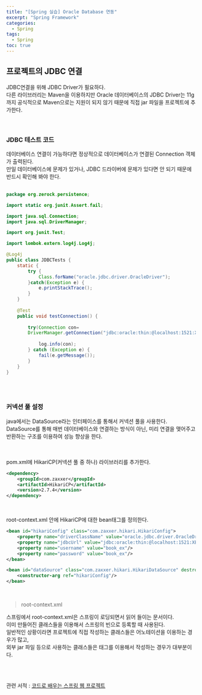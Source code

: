 ```yaml
---
title: "[Spring 실습] Oracle Database 연동"
excerpt: "Spring Framework"
categories: 
  - Spring
tags: 
  - Spring
toc: true
---
```



## 프로젝트의 JDBC 연결

JDBC연결을 위해 JDBC Driver가 필요하다.<br>
다른 라이브러리는 Maven을 이용하지만 Oracle 데이터베이스의 JDBC Driver는 11g까지 공식적으로 Maven으로는 지원이 되지 않기 때문에 직접 jar 파일을 프로젝트에 추가한다.<br><br><br>

### JDBC 테스트 코드

데이터베이스 연결이 가능하다면 정상적으로 데이터베이스가 연결된 Connection 객체가 출력된다.<br>
만일 데이터베이스에 문제가 있거나, JDBC 드라이버에 문제가 있다면 안 되기 때문에 반드시 확인해 봐야 한다.<br>
<br>

```java
package org.zerock.persistence;

import static org.junit.Assert.fail;

import java.sql.Connection;
import java.sql.DriverManager;

import org.junit.Test;

import lombok.extern.log4j.Log4j;

@Log4j
public class JDBCTests {
	static {
		try {
			Class.forName("oracle.jdbc.driver.OracleDriver");
		}catch(Exception e) {
			e.printStackTrace();
		}
	}
	
	@Test
	public void testConnection() {
		
		try(Connection con=
		DriverManager.getConnection("jdbc:oracle:thin:@localhost:1521:XE","book_ex","book_ex")){
			
			log.info(con);
		} catch (Exception e) {
			fail(e.getMessage());
		}
	}
}
```

<br><br>

### 커넥션 풀 설정

java에서는 DataSource라는 인터페이스를 통해서 커넥션 풀을 사용한다.<br>
DataSource를 통해 매번 데이터베이스와 연결하는 방식이 아닌, 미리 연결을 맺어주고 반환하는 구조를 이용하여 성능 향상을 한다.<br>
<br><br>



pom.xml에  HikariCP(커넥션 풀 중 하나) 라이브러리를 추가한다.<br>

```xml
<dependency>
    <groupId>com.zaxxer</groupId>
    <artifactId>HikariCP</artifactId>
    <version>2.7.4</version>
</dependency>
```
<br>

root-context.xml 안에 HikariCP에 대한 bean태그를 정의한다.<br>

```xml
<bean id="hikariConfig" class="com.zaxxer.hikari.HikariConfig">
    <property name="driverClassName" value="oracle.jdbc.driver.OracleDriver"/>
    <property name="jdbcUrl" value="jdbc:oracle:thin:@localhost:1521:XE"/>
    <property name="username" value="book_ex"/>
    <property name="password" value="book_ex"/>
</bean>

<bean id="dataSource" class="com.zaxxer.hikari.HikariDataSource" destroy-method="close">
    <constructor-arg ref="hikariConfig"/>
</bean>
```
<br>


> root-context.xml

스프링에서 root-context.xml은 스프링이 로딩되면서 읽어 들이는 문서이다.<br>
이미 만들어진 클래스들을 이용해서 스프링의 빈으로 등록할 때 사용된다.<br>
일반적인 상황이라면 프로젝트에 직접 작성하는 클래스들은 어노테이션을 이용하는 경우가 많고,<br>
외부 jar 파일 등으로 사용하는 클래스들은 <bean> 태그를 이용해서 작성하는 경우가 대부분이다.<br>

<br><br>


관련 서적 : [코드로 배우는 스프링 웹 프로젝트](https://cafe.naver.com/gugucoding)
<br><br>
